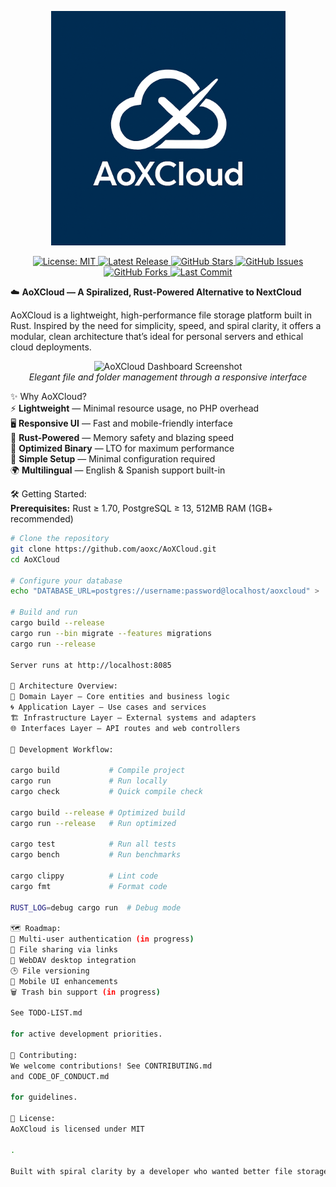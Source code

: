 <p align="center">
<img src="static/Copilot_20251030_135412.png" alt="AoXCloud Logo" width="375" />
</p>

<p align="center">
<a href="https://opensource.org/licenses/MIT">
<img src="https://img.shields.io/badge/License-MIT-blue.svg?style=for-the-badge&logo=open-source-initiative" alt="License: MIT" />
</a>
<a href="https://github.com/aoxc/AoXCloud/releases">
<img src="https://img.shields.io/github/release/aoxc/AoXCloud.svg?style=for-the-badge&logo=github" alt="Latest Release" />
</a>
<a href="https://github.com/aoxc/AoXCloud/stargazers">
<img src="https://img.shields.io/github/stars/aoxc/AoXCloud?style=for-the-badge&logo=star" alt="GitHub Stars" />
</a>
<a href="https://github.com/aoxc/AoXCloud/issues">
<img src="https://img.shields.io/github/issues/aoxc/AoXCloud?style=for-the-badge&logo=issue-tracking" alt="GitHub Issues" />
</a>
<a href="https://github.com/aoxc/AoXCloud/network/members">
<img src="https://img.shields.io/github/forks/aoxc/AoXCloud?style=for-the-badge&logo=fork" alt="GitHub Forks" />
</a>
<a href="https://github.com/aoxc/AoXCloud/commits/main">
<img src="https://img.shields.io/github/last-commit/aoxc/AoXCloud?style=for-the-badge&logo=git" alt="Last Commit" />
</a>
</p>

☁️ **AoXCloud — A Spiralized, Rust-Powered Alternative to NextCloud**

AoXCloud is a lightweight, high-performance file storage platform built in Rust. Inspired by the need for simplicity, speed, and spiral clarity, it offers a modular, clean architecture that’s ideal for personal servers and ethical cloud deployments.

<p align="center">
<img src="doc/images/Captura%20de%20pantalla%202025-03-23%20230739.png" alt="AoXCloud Dashboard Screenshot" width="600" />
<br>
<em>Elegant file and folder management through a responsive interface</em>
</p>

✨ Why AoXCloud?  
⚡ **Lightweight** — Minimal resource usage, no PHP overhead  
🖥️ **Responsive UI** — Fast and mobile-friendly interface  
🦀 **Rust-Powered** — Memory safety and blazing speed  
🧠 **Optimized Binary** — LTO for maximum performance  
🔧 **Simple Setup** — Minimal configuration required  
🌍 **Multilingual** — English & Spanish support built-in  

🛠️ Getting Started:  
**Prerequisites:** Rust ≥ 1.70, PostgreSQL ≥ 13, 512MB RAM (1GB+ recommended)

```bash
# Clone the repository
git clone https://github.com/aoxc/AoXCloud.git
cd AoXCloud

# Configure your database
echo "DATABASE_URL=postgres://username:password@localhost/aoxcloud" > .env

# Build and run
cargo build --release
cargo run --bin migrate --features migrations
cargo run --release

Server runs at http://localhost:8085

🧩 Architecture Overview:
🧬 Domain Layer — Core entities and business logic
🌀 Application Layer — Use cases and services
🏗️ Infrastructure Layer — External systems and adapters
🌐 Interfaces Layer — API routes and web controllers

🚧 Development Workflow:

cargo build           # Compile project
cargo run             # Run locally
cargo check           # Quick compile check

cargo build --release # Optimized build
cargo run --release   # Run optimized

cargo test            # Run all tests
cargo bench           # Run benchmarks

cargo clippy          # Lint code
cargo fmt             # Format code

RUST_LOG=debug cargo run  # Debug mode

🗺️ Roadmap:
🔐 Multi-user authentication (in progress)
🔗 File sharing via links
📂 WebDAV desktop integration
🕒 File versioning
📱 Mobile UI enhancements
🗑️ Trash bin support (in progress)

See TODO-LIST.md

for active development priorities.

🤝 Contributing:
We welcome contributions! See CONTRIBUTING.md
and CODE_OF_CONDUCT.md

for guidelines.

📜 License:
AoXCloud is licensed under MIT

.

Built with spiral clarity by a developer who wanted better file storage. Let’s echo forward together 🌀
